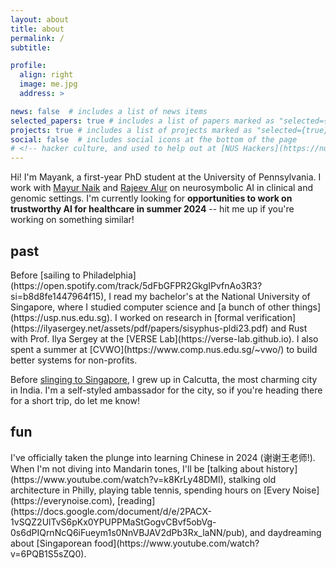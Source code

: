 ```yaml
---
layout: about
title: about
permalink: /
subtitle:

profile:
  align: right
  image: me.jpg
  address: >

news: false  # includes a list of news items
selected_papers: true # includes a list of papers marked as "selected={true}"
projects: true # includes a list of projects marked as "selected={true}"
social: false  # includes social icons at fhe bottom of the page
# <!-- hacker culture, and used to help out at [NUS Hackers](https://nushackers.org) to make that happen. ->
---
```


Hi! I'm Mayank, a first-year PhD student at the University of Pennsylvania. I work with [Mayur Naik](https://www.cis.upenn.edu/~mhnaik/) and [Rajeev Alur](https://www.cis.upenn.edu/~alur/) on neurosymbolic AI in clinical and genomic settings. I'm currently looking for **opportunities to work on trustworthy AI for healthcare in summer 2024** -- hit me up if you're working on something similar!

<h2> past </h2>
Before [sailing to Philadelphia](https://open.spotify.com/track/5dFbGFPR2GkgIPvfnAo3R3?si=b8d8fe1447964f15), I read my bachelor's at the National University of Singapore, where I studied computer science and [a bunch of other things](https://usp.nus.edu.sg). I worked on research in [formal verification](https://ilyasergey.net/assets/pdf/papers/sisyphus-pldi23.pdf) and Rust with Prof. Ilya Sergey at the [VERSE Lab](https://verse-lab.github.io). I also spent a summer at [CVWO](https://www.comp.nus.edu.sg/~vwo/) to build better systems for non-profits.

Before [slinging to Singapore](https://en.wikipedia.org/wiki/Singapore_sling), I grew up in Calcutta, the most charming city in India. I'm a self-styled ambassador for the city, so if you're heading there for a short trip, do let me know!


<h2> fun </h2>
I've officially taken the plunge into learning Chinese in 2024 (谢谢王老师!). When I'm not diving into Mandarin tones, I'll be [talking about history](https://www.youtube.com/watch?v=k8KrLy48DMI), stalking old architecture in Philly, playing table tennis, spending hours on [Every Noise](https://everynoise.com), [reading](https://docs.google.com/document/d/e/2PACX-1vSQZ2UlTvS6pKx0YPUPPMaStGogvCBvf5obVg-0s6dPIQrnNcQ6iFueym1s0NnVBJAV2dPb3Rx_laNN/pub), and daydreaming about [Singaporean food](https://www.youtube.com/watch?v=6PQB1S5sZQ0).
